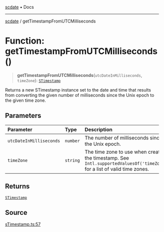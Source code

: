 [scdate](../README.md) • Docs

---

[scdate](../README.md) / getTimestampFromUTCMilliseconds

# Function: getTimestampFromUTCMilliseconds()

> **getTimestampFromUTCMilliseconds**(`utcDateInMilliseconds`, `timeZone`): [`STimestamp`](../classes/STimestamp.md)

Returns a new STimestamp instance set to the date and time that results from
converting the given number of milliseconds since the Unix epoch to the given
time zone.

## Parameters

| Parameter               | Type     | Description                                                                                                                     |
| :---------------------- | :------- | :------------------------------------------------------------------------------------------------------------------------------ |
| `utcDateInMilliseconds` | `number` | The number of milliseconds since the Unix epoch.                                                                                |
| `timeZone`              | `string` | The time zone to use when creating the timestamp. See<br />`Intl.supportedValuesOf('timeZone')` for a list of valid time zones. |

## Returns

[`STimestamp`](../classes/STimestamp.md)

## Source

[sTimestamp.ts:57](https://github.com/ericvera/scdate/blob/main/src/sTimestamp.ts#L57)

